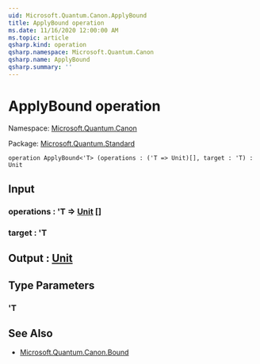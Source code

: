 ```yaml
---
uid: Microsoft.Quantum.Canon.ApplyBound
title: ApplyBound operation
ms.date: 11/16/2020 12:00:00 AM
ms.topic: article
qsharp.kind: operation
qsharp.namespace: Microsoft.Quantum.Canon
qsharp.name: ApplyBound
qsharp.summary: ''
---
```


# ApplyBound operation

Namespace: [Microsoft.Quantum.Canon](xref:Microsoft.Quantum.Canon)

Package: [Microsoft.Quantum.Standard](https://nuget.org/packages/Microsoft.Quantum.Standard)




```qsharp
operation ApplyBound<'T> (operations : ('T => Unit)[], target : 'T) : Unit
```


## Input

### operations : 'T => [Unit](xref:microsoft.quantum.lang-ref.unit) []




### target : 'T





## Output : [Unit](xref:microsoft.quantum.lang-ref.unit)



## Type Parameters

### 'T



## See Also

- [Microsoft.Quantum.Canon.Bound](xref:Microsoft.Quantum.Canon.Bound)